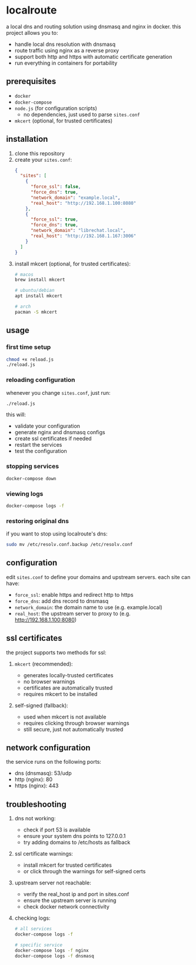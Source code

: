 # localroute 

a local dns and routing solution using dnsmasq and nginx in docker. this project allows you to:

- handle local dns resolution with dnsmasq
- route traffic using nginx as a reverse proxy
- support both http and https with automatic certificate generation
- run everything in containers for portability

## prerequisites
- `docker`
- `docker-compose`
- `node.js` (for configuration scripts)
  - no dependencies, just used to parse `sites.conf`
- `mkcert` (optional, for trusted certificates)

## installation
1. clone this repository
2. create your `sites.conf`:
   ```json
   {
     "sites": [
       {
         "force_ssl": false,
         "force_dns": true,
         "network_domain": "example.local",
         "real_host": "http://192.168.1.100:8080"
       },
       {
         "force_ssl": true,
         "force_dns": true,
         "network_domain": "librechat.local",
         "real_host": "http://192.168.1.167:3006"
       }
     ]
   }
   ```
3. install mkcert (optional, for trusted certificates):
   ```bash
   # macos
   brew install mkcert
   
   # ubuntu/debian
   apt install mkcert
   
   # arch
   pacman -S mkcert
   ```

## usage

### first time setup
```bash
chmod +x reload.js
./reload.js
```

### reloading configuration
whenever you change `sites.conf`, just run:
```bash
./reload.js
```

this will:
- validate your configuration
- generate nginx and dnsmasq configs
- create ssl certificates if needed
- restart the services
- test the configuration

### stopping services
```bash
docker-compose down
```

### viewing logs
```bash
docker-compose logs -f
```

### restoring original dns
if you want to stop using localroute's dns:
```bash
sudo mv /etc/resolv.conf.backup /etc/resolv.conf
```

## configuration
edit `sites.conf` to define your domains and upstream servers. each site can have:

- `force_ssl`: enable https and redirect http to https
- `force_dns`: add dns record to dnsmasq
- `network_domain`: the domain name to use (e.g. example.local)
- `real_host`: the upstream server to proxy to (e.g. http://192.168.1.100:8080)

## ssl certificates
the project supports two methods for ssl:

1. `mkcert` (recommended):
   - generates locally-trusted certificates
   - no browser warnings
   - certificates are automatically trusted
   - requires mkcert to be installed

2. self-signed (fallback):
   - used when mkcert is not available
   - requires clicking through browser warnings
   - still secure, just not automatically trusted

## network configuration
the service runs on the following ports:
- dns (dnsmasq): 53/udp
- http (nginx): 80
- https (nginx): 443

## troubleshooting
1. dns not working:
   - check if port 53 is available
   - ensure your system dns points to 127.0.0.1
   - try adding domains to /etc/hosts as fallback

2. ssl certificate warnings:
   - install mkcert for trusted certificates
   - or click through the warnings for self-signed certs

3. upstream server not reachable:
   - verify the real_host ip and port in sites.conf
   - ensure the upstream server is running
   - check docker network connectivity

4. checking logs:
   ```bash
   # all services
   docker-compose logs -f
   
   # specific service
   docker-compose logs -f nginx
   docker-compose logs -f dnsmasq
   ```
